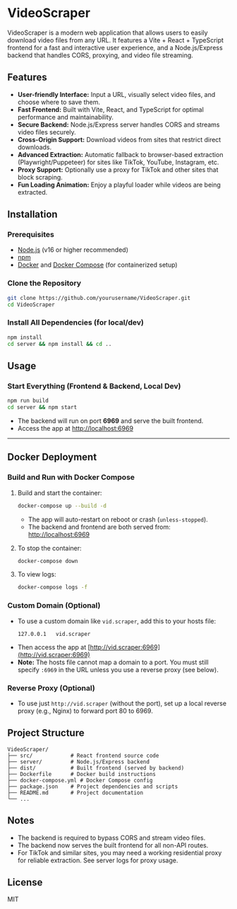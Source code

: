 # VideoScraper

VideoScraper is a modern web application that allows users to easily download video files from any URL. It features a Vite + React + TypeScript frontend for a fast and interactive user experience, and a Node.js/Express backend that handles CORS, proxying, and video file streaming.

## Features

- **User-friendly Interface:** Input a URL, visually select video files, and choose where to save them.
- **Fast Frontend:** Built with Vite, React, and TypeScript for optimal performance and maintainability.
- **Secure Backend:** Node.js/Express server handles CORS and streams video files securely.
- **Cross-Origin Support:** Download videos from sites that restrict direct downloads.
- **Advanced Extraction:** Automatic fallback to browser-based extraction (Playwright/Puppeteer) for sites like TikTok, YouTube, Instagram, etc.
- **Proxy Support:** Optionally use a proxy for TikTok and other sites that block scraping.
- **Fun Loading Animation:** Enjoy a playful loader while videos are being extracted.

## Installation

### Prerequisites

- [Node.js](https://nodejs.org/) (v16 or higher recommended)
- [npm](https://www.npmjs.com/)
- [Docker](https://www.docker.com/) and [Docker Compose](https://docs.docker.com/compose/) (for containerized setup)

### Clone the Repository

```sh
git clone https://github.com/yourusername/VideoScraper.git
cd VideoScraper
```

### Install All Dependencies (for local/dev)

```sh
npm install
cd server && npm install && cd ..
```

## Usage

### Start Everything (Frontend & Backend, Local Dev)

```sh
npm run build
cd server && npm start
```

- The backend will run on port **6969** and serve the built frontend.
- Access the app at [http://localhost:6969](http://localhost:6969)

---

## Docker Deployment

### Build and Run with Docker Compose

1. Build and start the container:

   ```sh
   docker-compose up --build -d
   ```

   - The app will auto-restart on reboot or crash (`unless-stopped`).
   - The backend and frontend are both served from: [http://localhost:6969](http://localhost:6969)

2. To stop the container:

   ```sh
   docker-compose down
   ```

3. To view logs:
   ```sh
   docker-compose logs -f
   ```

### Custom Domain (Optional)

- To use a custom domain like `vid.scraper`, add this to your hosts file:
  ```
  127.0.0.1   vid.scraper
  ```
- Then access the app at [http://vid.scraper:6969](http://vid.scraper:6969)
- **Note:** The hosts file cannot map a domain to a port. You must still specify `:6969` in the URL unless you use a reverse proxy (see below).

### Reverse Proxy (Optional)

- To use just `http://vid.scraper` (without the port), set up a local reverse proxy (e.g., Nginx) to forward port 80 to 6969.

## Project Structure

```
VideoScraper/
├── src/            # React frontend source code
├── server/         # Node.js/Express backend
├── dist/           # Built frontend (served by backend)
├── Dockerfile      # Docker build instructions
├── docker-compose.yml # Docker Compose config
├── package.json    # Project dependencies and scripts
├── README.md       # Project documentation
└── ...
```

## Notes

- The backend is required to bypass CORS and stream video files.
- The backend now serves the built frontend for all non-API routes.
- For TikTok and similar sites, you may need a working residential proxy for reliable extraction. See server logs for proxy usage.

## License

MIT
